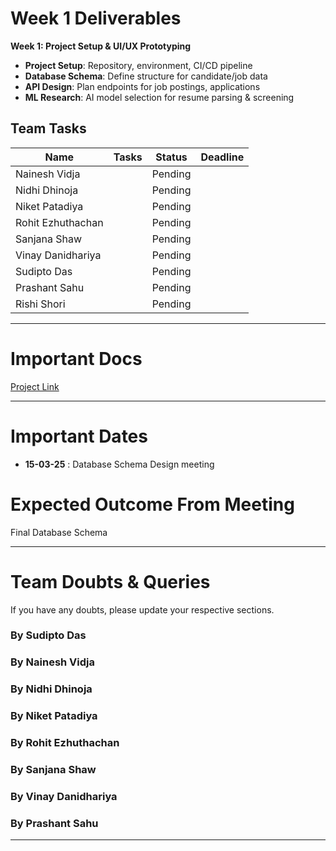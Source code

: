 # Week 1 Deliverables

**Week 1: Project Setup & UI/UX Prototyping**

- **Project Setup**: Repository, environment, CI/CD pipeline
- **Database Schema**: Define structure for candidate/job data
- **API Design**: Plan endpoints for job postings, applications
- **ML Research**: AI model selection for resume parsing & screening

## Team Tasks

| Name              | Tasks                   | Status  |  Deadline |
| ----------------- | ----------------------- | ------- |  -------- |
| Nainesh Vidja     | | Pending |  |
| Nidhi Dhinoja     || Pending  |  |
| Niket Patadiya    |  | Pending |  |
| Rohit Ezhuthachan |  | Pending | |
| Sanjana Shaw      || Pending |   |
| Vinay Danidhariya |  | Pending | |
| Sudipto Das       |  | Pending | |
| Prashant Sahu     | | Pending |   |
| Rishi Shori   |  | Pending |   |

---

# Important Docs

[Project Link](https://docs.google.com/document/d/1r5gOeeQbHkzybBgUMobh8kJm6c7YBuqgayCpDCigZDY/edit?tab=t.0#heading=h.kw56msf44cnb)

---

# Important Dates

- **15-03-25** : Database Schema Design meeting

# Expected Outcome From Meeting
Final Database Schema 

---

# Team Doubts & Queries

If you have any doubts, please update your respective sections.

### By Sudipto Das


### By Nainesh Vidja

### By Nidhi Dhinoja

### By Niket Patadiya

### By Rohit Ezhuthachan

### By Sanjana Shaw

### By Vinay Danidhariya

### By  Prashant Sahu 


---
